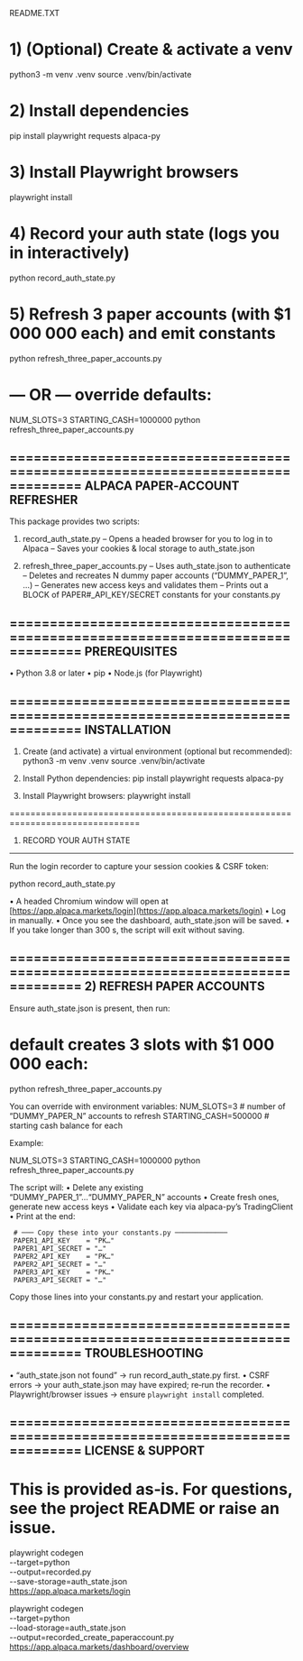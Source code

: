 README.TXT





# 1) (Optional) Create & activate a venv
python3 -m venv .venv
source .venv/bin/activate

# 2) Install dependencies
pip install playwright requests alpaca-py

# 3) Install Playwright browsers
playwright install

# 4) Record your auth state (logs you in interactively)
python record_auth_state.py

# 5) Refresh 3 paper accounts (with $1 000 000 each) and emit constants
python refresh_three_paper_accounts.py

# — OR — override defaults:
NUM_SLOTS=3 STARTING_CASH=1000000 python refresh_three_paper_accounts.py


\===============================================================================
ALPACA PAPER‐ACCOUNT REFRESHER
------------------------------

This package provides two scripts:

1. record\_auth\_state.py
   – Opens a headed browser for you to log in to Alpaca
   – Saves your cookies & local storage to auth\_state.json

2. refresh\_three\_paper\_accounts.py
   – Uses auth\_state.json to authenticate
   – Deletes and recreates N dummy paper accounts (“DUMMY\_PAPER\_1”, …)
   – Generates new access keys and validates them
   – Prints out a BLOCK of PAPER#\_API\_KEY/SECRET constants for your constants.py

\===============================================================================
PREREQUISITES
-------------

• Python 3.8 or later
• pip
• Node.js (for Playwright)

\===============================================================================
INSTALLATION
------------

1. Create (and activate) a virtual environment (optional but recommended):
   python3 -m venv .venv
   source .venv/bin/activate

2. Install Python dependencies:
   pip install playwright requests alpaca-py

3. Install Playwright browsers:
   playwright install

\===============================================================================

1. RECORD YOUR AUTH STATE

---

Run the login recorder to capture your session cookies & CSRF token:

python record\_auth\_state.py

• A headed Chromium window will open at
[https://app.alpaca.markets/login](https://app.alpaca.markets/login)
• Log in manually.
• Once you see the dashboard, auth\_state.json will be saved.
• If you take longer than 300 s, the script will exit without saving.

\===============================================================================
2\) REFRESH PAPER ACCOUNTS
--------------------------

Ensure auth\_state.json is present, then run:

# default creates 3 slots with \$1 000 000 each:

python refresh\_three\_paper\_accounts.py

You can override with environment variables:
NUM\_SLOTS=3          # number of “DUMMY\_PAPER\_N” accounts to refresh
STARTING\_CASH=500000 # starting cash balance for each

Example:

NUM\_SLOTS=3 STARTING\_CASH=1000000 python refresh\_three\_paper\_accounts.py

The script will:
• Delete any existing “DUMMY\_PAPER\_1”…“DUMMY\_PAPER\_N” accounts
• Create fresh ones, generate new access keys
• Validate each key via alpaca-py’s TradingClient
• Print at the end:

```
 # ─── Copy these into your constants.py ─────────────
 PAPER1_API_KEY    = "PK…"
 PAPER1_API_SECRET = "…"
 PAPER2_API_KEY    = "PK…"
 PAPER2_API_SECRET = "…"
 PAPER3_API_KEY    = "PK…"
 PAPER3_API_SECRET = "…"
```

Copy those lines into your constants.py and restart your application.

\===============================================================================
TROUBLESHOOTING
---------------

• “auth\_state.json not found” → run record\_auth\_state.py first.
• CSRF errors → your auth\_state.json may have expired; re‐run the recorder.
• Playwright/browser issues → ensure `playwright install` completed.

\===============================================================================
LICENSE & SUPPORT
-----------------

# This is provided as‐is. For questions, see the project README or raise an issue.

playwright codegen \
  --target=python \
  --output=recorded.py \
  --save-storage=auth_state.json \
  https://app.alpaca.markets/login


playwright codegen \
  --target=python \
  --load-storage=auth_state.json \
  --output=recorded_create_paperaccount.py \
  https://app.alpaca.markets/dashboard/overview